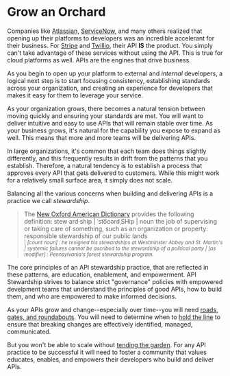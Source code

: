 # Grow an Orchard

Companies like [Atlassian](https://developer.atlassian.com/), [ServiceNow](https://developer.servicenow.com/dev.do),  and many others realized that opening up their platforms to developers was an incredible accelerant for their business. For [Stripe](https://stripe.dev/) and [Twillio](https://www.twilio.com/docs/api), their API **IS** the product. You simply can't take advantage of these services without using the API. This is true for cloud platforms as well. APIs are the engines that drive business.

As you begin to open up your platform to external and *internal* developers, a logical next step is to start focusing consistency, establishing standards across your organization, and creating an experience for developers that makes it easy for them to leverage your service.

As your organization grows, there becomes a natural tension between moving quickly and ensuring your standards are met. You will want to deliver intuitive and easy to use APIs that will remain stable over time. As your business grows, it's natural for the capability you expose to expand as well. This means that more and more teams will be delivering APIs. 

In large organizations, it's common that each team does things slightly differently, and this frequently results in drift from the patterns that you establish. Therefore, a natural tendency is to establish a process that approves every API that gets delivered to customers. While this might work for a relatively small surface area, it simply does not scale.

Balancing all the various concerns when building and delivering APIs is a practice we call *stewardship*.

>The [New Oxford American Dictionary](https://www.oxfordreference.com/) provides the following definition:
> stew·ard·ship | ˈsto͞oərdˌSHip |
> noun
> the job of supervising or taking care of something, such as an organization or property: responsible stewardship of our public lands
> <br/><sup> | *[count noun] : he resigned his stewardships at Westminster Abbey and St. Martin's | systemic failures cannot be ascribed to the stewardship of a political party | [as modifier] : Pennsylvania's forest stewardship program.* </sup>

The core principles of an API stewardship practice, that are reflected in these patterns, are education, enablement, and empowerment. API Stewardship strives to balance strict "governance" policies with empowered develpment teams that understand the principles of good APIs, how to build them, and who are empowered to make informed decisions.

As your APIs grow and change--especially over time--you will need [roads, gates, and roundabouts](./roads-gates-roundabouts.md). You will need to determine when to [hold the line](./hold-the-line.md) to ensure that breaking changes are effectively identified, managed, communicated.

But you won't be able to scale without [tending the garden](./tend-the-garden.md). For any API practice to be successful it will need to foster a community that values educates, enables, and empowers their developers who build and deliver APIs.
